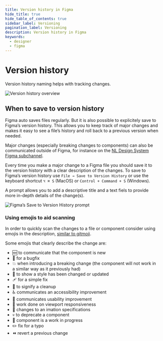```yaml
---
title: Version history in Figma
hide_title: true
hide_table_of_contents: true
sidebar_label: Versioning
pagination_label: Versioning
description: Version history in Figma
keywords:
  - designer
  - figma
---
```


# Version history

Version history naming helps with tracking changes.

![Version history overview](https://user-images.githubusercontent.com/248921/140959456-8c2699e7-8641-4fcd-a2e8-da24664ffcc1.png)

## When to save to version history

Figma auto saves files regularly. But it is also possible to explicitely save to Figma’s version history. This allows you to keep track of major changes and makes it easy to see a file’s history and roll back to a previous version when needed.

Major changes (especially breaking changes to components) can also be communicated outside of Figma, for instance on the [NL Design System Figma subchannel](https://codefornl.slack.com/archives/C025HM8V362).

Every time you make a major change to a Figma file you should save it to the version history with a clear description of the changes. To save to Figma’s version history use `File → Save to Version History` or use the keyboard shortcut `⌥ ⌘ S` (MacOS) or `Control + Command + S` (Windows).

A prompt allows you to add a descriptive title and a text fiels to provide more in-depth details of the change(s).

![Figma’s Save to Version History prompt](https://user-images.githubusercontent.com/248921/145390374-ce719f7b-6787-469a-b1ad-a6389a0b3748.png)

### Using emojis to aid scanning

In order to quickly scan the changes to a file or component consider using emojis in the description, [similar to gitmoji](https://gitmoji.dev/).

Some emojis that clearly describe the change are:

- 🆕  to communicate that the component is new
- 🐛  for a bugfix
- 💥  when introducing a breaking change (the component will not work in a similar way as it previously had)
- 💄  to show a style has been changed or updated
- 🩹  for a simple fix
- 🧹  to signify a cleanup
- ♿️  communicates an accessibility improvement
- 🚸  communicates usability improvement
- 📱  work done on viewport responsiveness
- 💫  changes to an imation specifications
- 💀  to deprecate a component
- 🚧  component is a work in progress
- ✏️  fix for a typo
- ⏪️  revert a previous change
